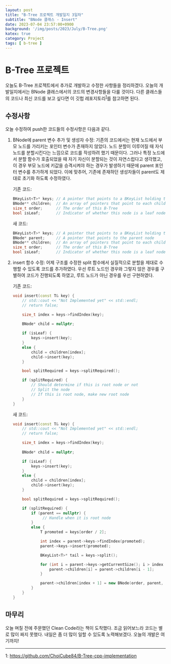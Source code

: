 ```yaml
---
layout: post
title: "B-Tree 프로젝트 개발일지 3일차"
subtitle: "BNode 클래스 - Insert"
date: 2023-07-04 23:57:00+0900
background: '/img/posts/2023/July/B-Tree.png'
katex: true
category: Project
tags: [ b-tree ]
---
```


# B-Tree 프로젝트

오늘도 B-Tree 프로젝트에서 추가로 개발하고 수정한 사항들을 정리하겠다. 오늘의 개발일지에서는 BNode 클래스에서의 코드의 변경사항들을 다룰 것이다. 다른 클래스들의 코드나 최신 코드를 보고 싶다면 이 깃헙 레포지토리<sup>[1](#footnote_1)</sup>를 참고하면 된다.

## 수정사항

오늘 수정하여 push한 코드들의 수정사항은 다음과 같다.

1. BNode에 parent 변수 추가 및 생성자 수정: 기존의 코드에서는 현재 노드에서 부모 노드를 가리키는 포인터 변수가 존재하지 않았다. 노드 분할이 이루어질 때 자식 노드를 분할시킨다는 느낌으로 코드를 작성하려 했기 때문이다. 
그러나 특정 노드에서 분할 함수가 호출되었을 때 자기 자신이 분할되는 것이 자연스럽다고 생각했고, 이 경우 부모 노드에 키값을 승격시켜야 하는 경우가 발생하기 때문에 parent 포인터 변수를 추가하게 되었다.
이에 맞추어, 기존에 존재하던 생성자들이 parent도 제대로 초기화 하도록 수정하였다. 

	기존 코드: 

    ```cpp 
    BKeyList<T>* keys; // A pointer that points to a BKeyList holding the keys of this node
    BNode** children;  // An array of pointers that point to each child node
    size_t order;	   // The order of this B-Tree
    bool isLeaf;	   // Indicator of whether this node is a leaf node
    ```

	새 코드:

	```cpp 
	BKeyList<T>* keys; // A pointer that points to a BKeyList holding the keys of this node
	BNode* parent;	   // A pointer that points to the parent node
	BNode** children;  // An array of pointers that point to each child node
	size_t order;	   // The order of this B-Tree
	bool isLeaf;	   // Indicator of whether this node is a leaf node
	```

2. insert 함수 수정: 어제 구조를 수정한 split 함수에서 실질적으로 분할을 제대로 수행할 수 있도록 코드를 추가하였다. 우선 루트 노드인 경우와 그렇지 않은 경우를 구별하여 코드가 진행되도록 하였고, 루트 노드가 아닌 경우를 우선 구현하였다.

	기존 코드:
		
	```cpp
	void insert(const T& key) {
		// std::cout << "Not Implemented yet" << std::endl;
		// return false;

		size_t index = keys->findIndex(key);
		
		BNode* child = nullptr;

		if (isLeaf) {
			keys->insert(key);
		}
		else {
			child = children[index];
			child->insert(key);
		}

		bool splitRequired = keys->splitRequired();

		if (splitRequired) {
			// Should determine if this is root node or not
			// Split the node
			// If this is root node, make new root node
		}
	}
	```

	새 코드: 

	```cpp 
	void insert(const T& key) {
		// std::cout << "Not Implemented yet" << std::endl;
		// return false;

		size_t index = keys->findIndex(key);
		
		BNode* child = nullptr;

		if (isLeaf) {
			keys->insert(key);
		}
		else {
			child = children[index];
			child->insert(key);
		}

		bool splitRequired = keys->splitRequired();

		if (splitRequired) {
			if (parent == nullptr) {
				 // Handle when it is root node
			}
			else {
				T promoted = keys[order / 2];

				int index = parent->keys->findIndex(promoted);
				parent->keys->insert(promoted); 

				BKeyList<T>* tail = keys->split();

				for (int i = parent->keys->getCurrentSize(); i > index + 1; i--) {
					parent->children[i] = parent->children[i - 1];
				}

				parent->children[index + 1] = new BNode(order, parent, tail, isLeaf);
			}
		}
	}
	```

## 마무리

오늘 며칠 전에 주문했던 Clean Code라는 책이 도착했다. 조금 읽어보느라 코드는 별로 많이 짜지 못했다. 내일은 좀 더 많이 일할 수 있도록 노력해보겠다. 오늘의 개발은 여기까지!

- - -
<a name="footnote_1">1</a>: <https://github.com/ChoiCube84/B-Tree-cpp-implementation>  